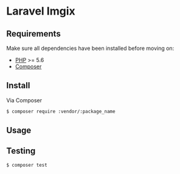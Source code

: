 # Laravel Imgix

## Requirements

Make sure all dependencies have been installed before moving on:

* [PHP](http://php.net/manual/en/install.php) >= 5.6
* [Composer](https://getcomposer.org/download/)

## Install

Via Composer

``` bash
$ composer require :vendor/:package_name
```

## Usage

## Testing

``` bash
$ composer test
```
